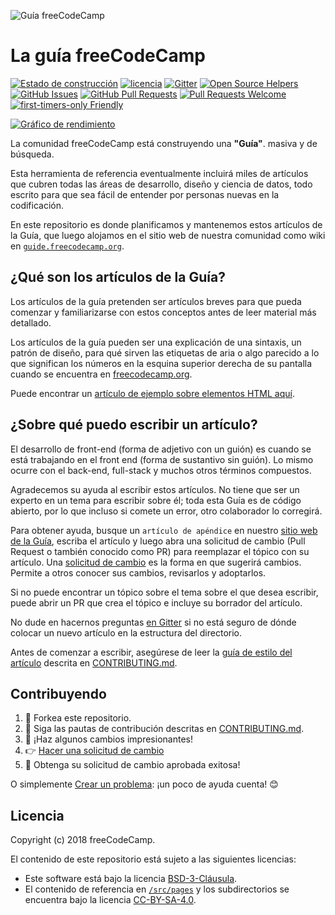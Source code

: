 ![Guía freeCodeCamp](https://s3.amazonaws.com/freecodecamp/wide-social-banner.png)

# La guía freeCodeCamp

[![Estado de construcción](https://img.shields.io/travis/freeCodeCamp/guide/master.svg?style=flat-square)](https://travis-ci.org/freeCodeCamp/guide) [![licencia](https://img.shields.io/badge/license-BSD--3--Clause-lightgrey.svg?style=flat-square)](https://opensource.org/licenses/BSD-3-Clause)  [![Gitter](https://img.shields.io/gitter/room/freeCodeCamp/Contributors.svg?style=flat-square)](https://gitter.im/freeCodeCamp/Contributors)
[![Open Source Helpers](https://www.codetriage.com/freecodecamp/guide/badges/users.svg)](https://www.codetriage.com/freecodecamp/guide)
[![GitHub Issues](https://img.shields.io/github/issues/freeCodeCamp/guide.svg?style=flat-square)](https://github.com/freeCodeCamp/guide/issues) [![GitHub Pull Requests](https://img.shields.io/github/issues-pr/freeCodeCamp/guide.svg?style=flat-square)](https://github.com/freeCodeCamp/guide/pulls) [![Pull Requests Welcome](https://img.shields.io/badge/PRs-welcome-brightgreen.svg?style=flat-square)](http://makeapullrequest.com)
[![first-timers-only Friendly](https://img.shields.io/badge/first--timers--only-friendly-blue.svg?style=flat-square)](http://www.firsttimersonly.com/)

[![Gráfico de rendimiento](https://graphs.waffle.io/freeCodeCamp/guide/throughput.svg)](https://waffle.io/freeCodeCamp/guide/metrics)

La comunidad freeCodeCamp está construyendo una **"Guía"**. masiva y de búsqueda.

Esta herramienta de referencia eventualmente incluirá miles de artículos que cubren todas las áreas de desarrollo, diseño y ciencia de datos, todo escrito para que sea fácil de entender por personas nuevas en la codificación.

En este repositorio es donde planificamos y mantenemos estos artículos de la Guía, que luego alojamos en el sitio web de nuestra comunidad como wiki en [`guide.freecodecamp.org`](https://guide.freecodecamp.org).

## ¿Qué son los artículos de la Guía?

Los artículos de la guía pretenden ser artículos breves para que pueda comenzar y familiarizarse con estos conceptos antes de leer material más detallado.

Los artículos de la guía pueden ser una explicación de una sintaxis, un patrón de diseño, para qué sirven las etiquetas de aria o algo parecido a lo que significan los números en la esquina superior derecha de su pantalla cuando se encuentra en [freecodecamp.org](https://freecodecamp.org).

Puede encontrar un [artículo de ejemplo sobre elementos HTML aquí](./src/pages/html/elements/index.md).

## ¿Sobre qué puedo escribir un artículo?

El desarrollo de front-end (forma de adjetivo con un guión) es cuando se está trabajando en el front end (forma de sustantivo sin guión). Lo mismo ocurre con el back-end, full-stack y muchos otros términos compuestos.

Agradecemos su ayuda al escribir estos artículos. No tiene que ser un experto en un tema para escribir sobre él; toda esta Guía es de código abierto, por lo que incluso si comete un error, otro colaborador lo corregirá.

Para obtener ayuda, busque un `artículo de apéndice` en nuestro [sitio web de la Guía](https://guide.freecodecamp.org/), escriba el artículo y luego abra una solicitud de cambio (Pull Request o también conocido como PR) para reemplazar el tópico con su artículo. Una [solicitud de cambio](https://help.github.com/articles/about-pull-requests/) es la forma en que sugerirá cambios. Permite a otros conocer sus cambios, revisarlos y adoptarlos.

Si no puede encontrar un tópico sobre el tema sobre el que desea escribir, puede abrir un PR que crea el tópico e incluye su borrador del artículo.

No dude en hacernos preguntas [en Gitter](https://gitter.im/freeCodeCamp/Contributors) si no está seguro de dónde colocar un nuevo artículo en la estructura del directorio.

Antes de comenzar a escribir, asegúrese de leer la [guía de estilo del artículo](https://github.com/freeCodeCamp/guide/blob/master/CONTRIBUTING.md#article-style-guide) descrita en [CONTRIBUTING.md]( CONTRIBUTING.md).

## Contribuyendo

1. 🍴 Forkea este repositorio.
2. 👀️ Siga las pautas de contribución descritas en [CONTRIBUTING.md](CONTRIBUTING.md).
3. 🔧 ¡Haz algunos cambios impresionantes!
4. 👉 [Hacer una solicitud de cambio](https://github.com/freeCodeCamp/guide/compare)
5. 🎉 Obtenga su solicitud de cambio aprobada exitosa!

O simplemente [Crear un problema](https://github.com/freeCodeCamp/guide/issues): ¡un poco de ayuda cuenta! 😊

## Licencia

Copyright (c) 2018 freeCodeCamp.

El contenido de este repositorio está sujeto a las siguientes licencias:
- Este software está bajo la licencia [BSD-3-Cláusula](./LICENSE.md).
- El contenido de referencia en [`/src/pages`](/src/pages) y los subdirectorios se encuentra bajo la licencia [CC-BY-SA-4.0](./src/pages/LICENSE.md).
